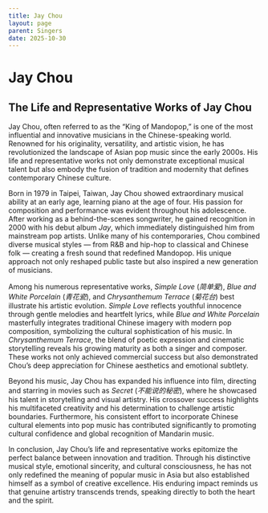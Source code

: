 ```yaml
---
title: Jay Chou
layout: page
parent: Singers
date: 2025-10-30
---
```


# Jay Chou

## The Life and Representative Works of Jay Chou

Jay Chou, often referred to as the “King of Mandopop,” is one of the most influential and innovative musicians in the Chinese-speaking world. Renowned for his originality, versatility, and artistic vision, he has revolutionized the landscape of Asian pop music since the early 2000s. His life and representative works not only demonstrate exceptional musical talent but also embody the fusion of tradition and modernity that defines contemporary Chinese culture.

Born in 1979 in Taipei, Taiwan, Jay Chou showed extraordinary musical ability at an early age, learning piano at the age of four. His passion for composition and performance was evident throughout his adolescence. After working as a behind-the-scenes songwriter, he gained recognition in 2000 with his debut album _Jay_, which immediately distinguished him from mainstream pop artists. Unlike many of his contemporaries, Chou combined diverse musical styles — from R&B and hip-hop to classical and Chinese folk — creating a fresh sound that redefined Mandopop. His unique approach not only reshaped public taste but also inspired a new generation of musicians.

Among his numerous representative works, _Simple Love_ (_简单爱_), _Blue and White Porcelain_ (_青花瓷_), and _Chrysanthemum Terrace_ (_菊花台_) best illustrate his artistic evolution. _Simple Love_ reflects youthful innocence through gentle melodies and heartfelt lyrics, while _Blue and White Porcelain_ masterfully integrates traditional Chinese imagery with modern pop composition, symbolizing the cultural sophistication of his music. In _Chrysanthemum Terrace_, the blend of poetic expression and cinematic storytelling reveals his growing maturity as both a singer and composer. These works not only achieved commercial success but also demonstrated Chou’s deep appreciation for Chinese aesthetics and emotional subtlety.

Beyond his music, Jay Chou has expanded his influence into film, directing and starring in movies such as _Secret_ (_不能说的秘密_), where he showcased his talent in storytelling and visual artistry. His crossover success highlights his multifaceted creativity and his determination to challenge artistic boundaries. Furthermore, his consistent effort to incorporate Chinese cultural elements into pop music has contributed significantly to promoting cultural confidence and global recognition of Mandarin music.

In conclusion, Jay Chou’s life and representative works epitomize the perfect balance between innovation and tradition. Through his distinctive musical style, emotional sincerity, and cultural consciousness, he has not only redefined the meaning of popular music in Asia but also established himself as a symbol of creative excellence. His enduring impact reminds us that genuine artistry transcends trends, speaking directly to both the heart and the spirit.